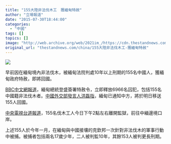 ```yaml
---
title: "155大陸非法伐木工　獲緬甸特赦"
author: "立場報道"
date: "2015-07-30T18:44:00"
categories:
  - "中國"
tags: []
topics: []
image: "http://web.archive.org/web/2021im_/https://cdn.thestandnews.com/media/photos/cache/155-23_rYbRb_1200x0.png"
original_url: "thestandnews.com/china/155大陸非法伐木工-獲緬甸特赦"
---
```

![](http://web.archive.org/web/2021im_/https://cdn.thestandnews.com/media/photos/cache/155-23_rYbRb_1200x0.png)

早前因在緬甸境內非法伐木，被緬甸法院判處10年以上刑期的155名中國人，獲緬甸政府特赦，即將回國。

[BBC中文網報道](http://web.archive.org/web/20210629020608/http://www.bbc.com/zhongwen/trad/world/2015/07/150730_myanmar_china_pardon)，緬甸總統登盛簽署特赦令，立即釋放6966名囚犯，包括155名中國籍非法伐木者。[中國外交部發言人洪磊指](http://web.archive.org/web/20210629020608/http://www.fmprc.gov.cn/mfa_chn/fyrbt_602243/t1285060.shtml)，緬甸已通知中方，將於明日移送155人回國。

[中央電視台道報道](http://web.archive.org/web/20210629020608/http://www.weibo.com/u/2656274875?topnav=1&wvr=6&topsug=1)，155名伐木工人今日下午2點左右離開監獄，前往中緬邊境口岸。

上述155人於今年一月，在緬甸與中國接壤的克欽邦一次針對非法伐木的軍事行動中被捕。被捕者包括兩名17歲少年，二人被判監10年，其餘153人被判更長刑期。
